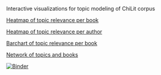 Interactive visualizations for topic modeling of ChiLit corpus

[Heatmap of topic relevance per book](https://chilit-book-heatmap.onrender.com)

[Heatmap of topic relevance per author](https://chilit-author-heatmap.onrender.com)

[Barchart of topic relevance per book](https://chilit-topic-barchart.onrender.com)

[Network of topics and books](https://chilit-topic-book-network.onrender.com)



[![Binder](https://mybinder.org/badge_logo.svg)](https://mybinder.org/v2/gh/tonazzog/ChiLit_Topic_Visual/HEAD)


